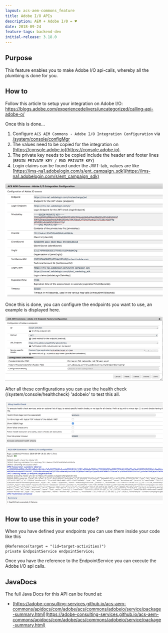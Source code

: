 ```yaml
---
layout: acs-aem-commons_feature
title: Adobe I/O APIs
description: AEM + Adobe I/0 = ♥
date: 2018-09-24
feature-tags: backend-dev
initial-release: 3.18.0
---
```


## Purpose

This feature enables you to make Adobe I/O api-calls, whereby all the plumbing is done for you.

## How to

Follow this article to setup your integration on Adobe I/O: https://blogs.adobe.com/experiencedelivers/uncategorized/calling-api-adobe-o/

Once this is done...

1. Configure `ACS AEM Commons - Adobe I/O Integration Configuration` via [/system/console/configMgr](http://localhost:4502/system/console/configMgr)
2. The values need to be copied for the integration on [https://console.adobe.io](https://console.adobe.io).
3. The private key needs to be copied include the header and footer lines (`BEGIN PRIVATE KEY / END PRIVATE KEY`)
4. Login claims can be found under the JWT-tab, values are like [https://ims-na1.adobelogin.com/s/ent_campaign_sdk](https://ims-na1.adobelogin.com/s/ent_campaign_sdk)

![Adobe I/O Integration](./images/adobeio-configuration.jpg)

Once this is done, you can configure the endpoints you want to use, an example is displayed here.

![Endpoint configuration](./images/adobeio-endpoint-config.jpg)

After all these configurations you can use the health check (/system/console/healthcheck) 'adobeio' to test this all.

![Adobe I/O healthcheck](./images/adobeio-healthcheck.jpg)

## How to use this in your code?

When you have defined your endpoints you can use them inside your code like this

    @Reference(target = "(id=target-activities)")
    private EndpointService endpointService;

Once you have the reference to the EndpointService you can execute the Adobe I/O api calls.

## JavaDocs

The full Java Docs for this API can be found at:

* [https://adobe-consulting-services.github.io/acs-aem-commons/apidocs/com/adobe/acs/commons/adobeio/service/package-summary.html](https://adobe-consulting-services.github.io/acs-aem-commons/apidocs/com/adobe/acs/commons/adobeio/service/package-summary.html)
